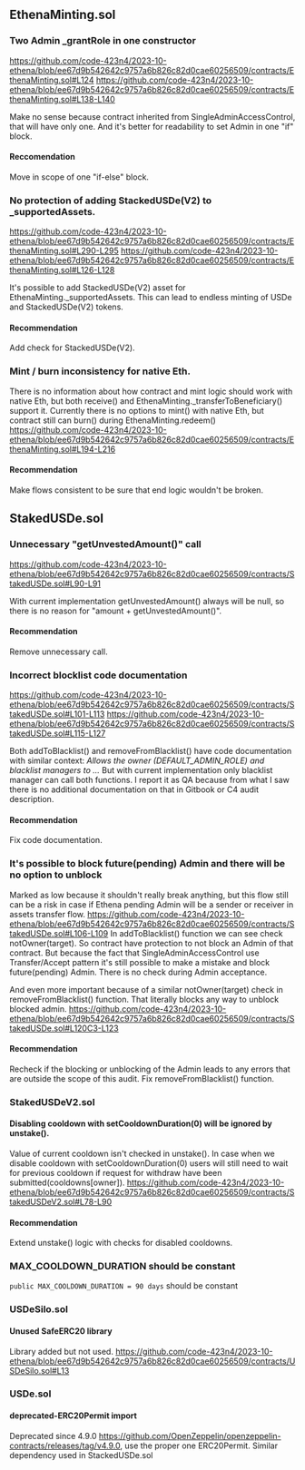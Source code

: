 ## EthenaMinting.sol
### Two Admin _grantRole in one constructor
https://github.com/code-423n4/2023-10-ethena/blob/ee67d9b542642c9757a6b826c82d0cae60256509/contracts/EthenaMinting.sol#L124
https://github.com/code-423n4/2023-10-ethena/blob/ee67d9b542642c9757a6b826c82d0cae60256509/contracts/EthenaMinting.sol#L138-L140

Make no sense because contract inherited from SingleAdminAccessControl, that will have only one. And it's better for readability to set Admin in one "if" block.

#### Reccomendation 
Move in scope of one "if-else" block.

### No protection of adding StackedUSDe(V2) to _supportedAssets. 

https://github.com/code-423n4/2023-10-ethena/blob/ee67d9b542642c9757a6b826c82d0cae60256509/contracts/EthenaMinting.sol#L290-L295
https://github.com/code-423n4/2023-10-ethena/blob/ee67d9b542642c9757a6b826c82d0cae60256509/contracts/EthenaMinting.sol#L126-L128

It's possible to add StackedUSDe(V2) asset for EthenaMinting._supportedAssets. This can lead to endless minting of USDe and StackedUSDe(V2) tokens.

#### Recommendation
Add check for StackedUSDe(V2).

### Mint / burn inconsistency for native Eth.
There is no information about how contract and mint logic should work with native Eth, but both receive() and EthenaMinting._transferToBeneficiary() support it. 
Currently there is no options to mint() with native Eth, but contract still can burn() during EthenaMinting.redeem()
https://github.com/code-423n4/2023-10-ethena/blob/ee67d9b542642c9757a6b826c82d0cae60256509/contracts/EthenaMinting.sol#L194-L216

#### Recommendation
Make flows consistent to be sure that end logic wouldn't be broken.


## StakedUSDe.sol
### Unnecessary "getUnvestedAmount()" call
https://github.com/code-423n4/2023-10-ethena/blob/ee67d9b542642c9757a6b826c82d0cae60256509/contracts/StakedUSDe.sol#L90-L91

With current implementation getUnvestedAmount() always will be null, so there is no reason for "amount + getUnvestedAmount()".

#### Recommendation
Remove unnecessary call.

### Incorrect blocklist code documentation
https://github.com/code-423n4/2023-10-ethena/blob/ee67d9b542642c9757a6b826c82d0cae60256509/contracts/StakedUSDe.sol#L101-L113
https://github.com/code-423n4/2023-10-ethena/blob/ee67d9b542642c9757a6b826c82d0cae60256509/contracts/StakedUSDe.sol#L115-L127

Both addToBlacklist() and removeFromBlacklist() have code documentation with similar context:
*Allows the owner (DEFAULT_ADMIN_ROLE) and blacklist managers to ...*
But with current implementation only blacklist manager can call both functions.
I report it as QA because from what I saw there is no additional documentation on that in Gitbook or C4 audit description.

#### Recommendation
Fix code documentation.

### It's possible to block future(pending) Admin and there will be no option to unblock
Marked as low because it shouldn't really break anything, but this flow still can be a risk in case if Ethena pending Admin will be a sender or receiver in assets transfer flow.
https://github.com/code-423n4/2023-10-ethena/blob/ee67d9b542642c9757a6b826c82d0cae60256509/contracts/StakedUSDe.sol#L106-L109
In addToBlacklist() function we can see check notOwner(target). So contract have protection to not block an Admin of that contract. 
But because the fact that SingleAdminAccessControl use Transfer/Accept pattern it's still possible to make a mistake and block future(pending) Admin. There is no check during Admin acceptance.

And even more important because of a similar notOwner(target) check in removeFromBlacklist() function.
That literally blocks any way to unblock blocked admin.
https://github.com/code-423n4/2023-10-ethena/blob/ee67d9b542642c9757a6b826c82d0cae60256509/contracts/StakedUSDe.sol#L120C3-L123

#### Recommendation
Recheck if the blocking or unblocking of the Admin leads to any errors that are outside the scope of this audit. Fix removeFromBlacklist() function.

### StakedUSDeV2.sol

#### Disabling cooldown with setCooldownDuration(0) will be ignored by unstake().
Value of current cooldown isn't checked in unstake(). In case when we disable cooldown with setCooldownDuration(0) users will still need to wait for previous cooldown if request for withdraw have been submitted(cooldowns[owner]). 
https://github.com/code-423n4/2023-10-ethena/blob/ee67d9b542642c9757a6b826c82d0cae60256509/contracts/StakedUSDeV2.sol#L78-L90

#### Recommendation
Extend unstake() logic with checks for disabled cooldowns.

### MAX_COOLDOWN_DURATION should be constant
`public MAX_COOLDOWN_DURATION = 90 days` should be constant

### USDeSilo.sol
#### Unused SafeERC20 library
Library added but not used.
https://github.com/code-423n4/2023-10-ethena/blob/ee67d9b542642c9757a6b826c82d0cae60256509/contracts/USDeSilo.sol#L13

### USDe.sol
#### deprecated-ERC20Permit import
Deprecated since 4.9.0 https://github.com/OpenZeppelin/openzeppelin-contracts/releases/tag/v4.9.0, use the  proper one ERC20Permit. 
Similar dependency used in StackedUSDe.sol